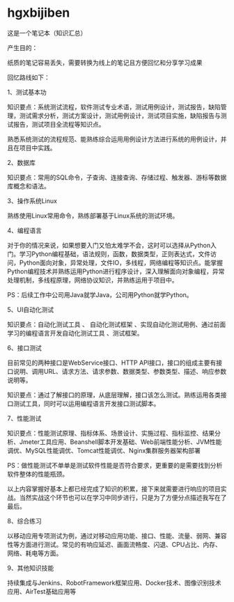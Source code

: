 # hgxbijiben
这是一个笔记本（知识汇总）

产生目的：

纸质的笔记容易丢失，需要转换为线上的笔记且方便回忆和分享学习成果





回忆路线如下：



1、测试基本功

知识要点：系统测试流程，软件测试专业术语，测试用例设计，测试报告，缺陷管理，测试需求分析，测试方案设计，测试用例设计，测试项目实施，缺陷报告与测试报告，测试项目全流程等知识点。

熟悉系统测试的流程规范、能熟练综合运用用例设计方法进行系统的用例设计，并且在项目中实践。

2、数据库

知识要点：常用的SQL命令，子查询、连接查询、存储过程、触发器、游标等数据库概念和语法。

3、操作系统Linux

熟练使用Linux常用命令，熟练部署基于Linux系统的测试环境。

4、编程语言

对于你的情况来说，如果想要入门又怕太难学不会，这时可以选择从Python入门。学习Python编程基础，语法规则，函数，数据类型，正则表达式，文件访问，Python面向对象，异常处理，文件IO，多线程，网络编程等知识点。能掌握Python编程技术并熟练运用Python进行程序设计，深入理解面向对象编程，异常处理机制，多线程原理，网络协议知识，并熟练运用于项目中。

PS：后续工作中公司用Java就学Java，公司用Python就学Python。

5、UI自动化测试

知识要点：自动化测试工具 、 自动化测试框架 、实现自动化测试用例、通过前面学习的编程语言开发自动化测试工具 、测试框架。

6、接口测试

目前常见的两种接口是WebService接口、HTTP API接口，接口的组成主要有接口说明、调用URL、请求方法、请求参数、数据类型、参数类型、描述、响应参数说明等。

知识要点：通过了解接口的原理，从底层理解，接口该怎么测试。熟练运用各类接口测试工具，同时可以运用编程语言开发接口测试脚本。

7、性能测试

知识要点：性能测试原理、指标体系、场景设计、实施过程、指标监控、结果分析、Jmeter工具应用、Beanshell脚本开发基础、Web前端性能分析、JVM性能调优、MySQL性能调优、Tomcat性能调优、Nginx集群服务器架构部署

PS：做性能测试不单单是测试软件性能是否符合要求，更重要的是需要找到分析软件整体的性能瓶颈。

以上内容掌握好基本上都已经完成了知识的积累，接下来就需要进行响应的项目实战。当然实战这个环节也可以在学习中同步进行，只是为了方便分点描述我写在了最后。

8、综合练习

以移动应用专项测试为例，通过对移动应用功能、接口、性能、流量、弱网、兼容性等方面进行测试。常见的有响应延迟、画面流畅度、闪退、CPU占比、内存、网络、耗电等方面。

9、其他知识技能

持续集成与Jenkins、RobotFramework框架应用、Docker技术、图像识别技术应用、AirTest基础应用等
